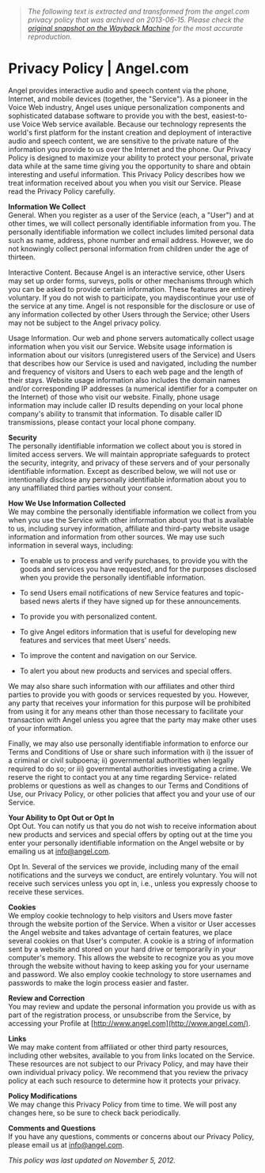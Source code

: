 > *The following text is extracted and transformed from the angel.com privacy policy that was archived on 2013-06-15. Please check the [original snapshot on the Wayback Machine](https://web.archive.org/web/20130615033329id_/http%3A//www.angel.com/privacy-policy.php) for the most accurate reproduction.*

# Privacy Policy | Angel.com

Angel provides interactive audio and speech content via the phone, Internet, and mobile devices (together, the "Service"). As a pioneer in the Voice Web industry, Angel uses unique personalization components and sophisticated database software to provide you with the best, easiest-to-use Voice Web service available. Because our technology represents the world's first platform for the instant creation and deployment of interactive audio and speech content, we are sensitive to the private nature of the information you provide to us over the Internet and the phone. Our Privacy Policy is designed to maximize your ability to protect your personal, private data while at the same time giving you the opportunity to share and obtain interesting and useful information. This Privacy Policy describes how we treat information received about you when you visit our Service. Please read the Privacy Policy carefully.

**Information We Collect**  
General. When you register as a user of the Service (each, a "User") and at other times, we will collect personally identifiable information from you. The personally identifiable information we collect includes limited personal data such as name, address, phone number and email address. However, we do not knowingly collect personal information from children under the age of thirteen.

Interactive Content. Because Angel is an interactive service, other Users may set up order forms, surveys, polls or other mechanisms through which you can be asked to provide certain information. These features are entirely voluntary. If you do not wish to participate, you maydiscontinue your use of the service at any time. Angel is not responsible for the disclosure or use of any information collected by other Users through the Service; other Users may not be subject to the Angel privacy policy.

Usage Information. Our web and phone servers automatically collect usage information when you visit our Service. Website usage information is information about our visitors (unregistered users of the Service) and Users that describes how our Service is used and navigated, including the number and frequency of visitors and Users to each web page and the length of their stays. Website usage information also includes the domain names and/or corresponding IP addresses (a numerical identifier for a computer on the Internet) of those who visit our website. Finally, phone usage information may include caller ID results depending on your local phone company's ability to transmit that information. To disable caller ID transmissions, please contact your local phone company.

**Security**  
The personally identifiable information we collect about you is stored in limited access servers. We will maintain appropriate safeguards to protect the security, integrity, and privacy of these servers and of your personally identifiable information. Except as described below, we will not use or intentionally disclose any personally identifiable information about you to any unaffiliated third parties without your consent.

**How We Use Information Collected**  
We may combine the personally identifiable information we collect from you when you use the Service with other information about you that is available to us, including survey information, affiliate and third-party website usage information and information from other sources. We may use such information in several ways, including:

  * To enable us to process and verify purchases, to provide you with the goods and services you have requested, and for the purposes disclosed when you provide the personally identifiable information.
  * To send Users email notifications of new Service features and topic-based news alerts if they have signed up for these announcements.  

  * To provide you with personalized content.  

  * To give Angel editors information that is useful for developing new features and services that meet Users' needs.  

  * To improve the content and navigation on our Service.  

  * To alert you about new products and services and special offers. 



We may also share such information with our affiliates and other third parties to provide you with goods or services requested by you. However, any party that receives your information for this purpose will be prohibited from using it for any means other than those necessary to facilitate your transaction with Angel unless you agree that the party may make other uses of your information.

Finally, we may also use personally identifiable information to enforce our Terms and Conditions of Use or share such information with i) the issuer of a criminal or civil subpoena; ii) governmental authorities when legally required to do so; or iii) governmental authorities investigating a crime. We reserve the right to contact you at any time regarding Service- related problems or questions as well as changes to our Terms and Conditions of Use, our Privacy Policy, or other policies that affect you and your use of our Service.

**Your Ability to Opt Out or Opt In**  
Opt Out. You can notify us that you do not wish to receive information about new products and services and special offers by opting out at the time you enter your personally identifiable information on the Angel website or by emailing us at [info@angel.com](mailto:info@angel.com).

Opt In. Several of the services we provide, including many of the email notifications and the surveys we conduct, are entirely voluntary. You will not receive such services unless you opt in, i.e., unless you expressly choose to receive these services.

**Cookies**  
We employ cookie technology to help visitors and Users move faster through the website portion of the Service. When a visitor or User accesses the Angel website and takes advantage of certain features, we place several cookies on that User's computer. A cookie is a string of information sent by a website and stored on your hard drive or temporarily in your computer's memory. This allows the website to recognize you as you move through the website without having to keep asking you for your username and password. We also employ cookie technology to store usernames and passwords to make the login process easier and faster.

**Review and Correction**  
You may review and update the personal information you provide us with as part of the registration process, or unsubscribe from the Service, by accessing your Profile at [http://www.angel.com](http://www.angel.com/).

**Links**  
We may make content from affiliated or other third party resources, including other websites, available to you from links located on the Service. These resources are not subject to our Privacy Policy, and may have their own individual privacy policy. We recommend that you review the privacy policy at each such resource to determine how it protects your privacy.

**Policy Modifications**  
We may change this Privacy Policy from time to time. We will post any changes here, so be sure to check back periodically.

**Comments and Questions**  
If you have any questions, comments or concerns about our Privacy Policy, please email us at [info@angel.com](mailto:info@angel.com).

_This policy was last updated on November 5, 2012._
